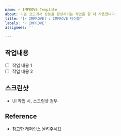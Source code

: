 ```yaml
---
name: ⚡️ IMPROVE Template
about: 기존 코드에서 성능을 향상시키는 작업을 할 때 사용합니다.
title: "[⚡️ IMPROVE] : IMPROVE 타이틀"
labels: '⚡️ IMPROVE'
assignees: ''

---
```


## 작업내용
- [ ] 작업 내용 1
- [ ] 작업 내용 2

## 스크린샷 
- UI 작업 시, 스크린샷 첨부

## Reference
- 참고한 레퍼런스 올려주세요

